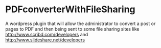 # PDFconverterWithFileSharing
 A wordpress plugin that will allow the administrator to convert a post or pages to PDF and then being sent to some file sharing sites like http://www.scribd.com/developers and http://www.slideshare.net/developers
